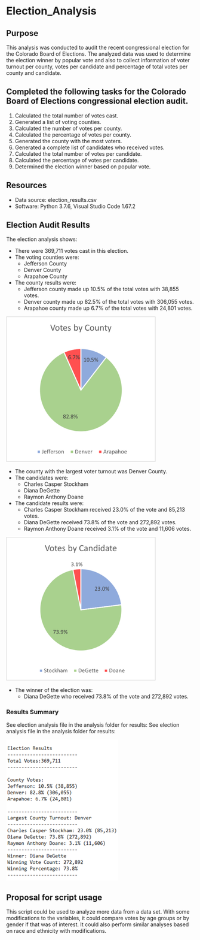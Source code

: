 # Election_Analysis

## Purpose
This analysis was conducted to audit the recent congressional election for the Colorado Board of Elections.  The analyzed data was used to determine the election winner by popular vote and also to collect information of voter turnout per county, votes per candidate and percentage of total votes per county and candidate. 

## Completed the following tasks for the Colorado Board of Elections congressional election audit. 

1. Calculated the total number of votes cast.
2. Generated a list of voting counties.
3. Calculated the number of votes per county.
4. Calculated the percentage of votes per county.
5. Generated the county with the most voters.
6. Generated a complete list of candidates who received votes.
7. Calculated the total number of votes per candidate.
8. Calculated the percentage of votes per candidate.
9. Determined the election winner based on popular vote. 

## Resources
- Data source: election_results.csv
- Software: Python 3.7.6, Visual Studio Code 1.67.2

## Election Audit Results
The election analysis shows:
- There were 369,711 votes cast in this election.
- The voting counties were:
    - Jefferson County
    - Denver County
    - Arapahoe County
- The county results were:
    - Jefferson county made up 10.5% of the total votes with 38,855 votes.
    - Denver county made up 82.5% of the total votes with 306,055 votes.
    - Arapahoe county made up 6.7% of the total votes with 24,801 votes.
<img src="Resources/Votes%20by%20County.png" width="400">


- The county with the largest voter turnout was Denver County.
- The candidates were:
    - Charles Casper Stockham
    - Diana DeGette
    - Raymon Anthony Doane
- The candidate results were:
    - Charles Casper Stockham received 23.0% of the vote and 85,213 votes.
    - Diana DeGette received 73.8% of the vote and 272,892 votes.
    - Raymon Anthony Doane received 3.1% of the vote and 11,606 votes.
<img src="Resources/Votes%20by%20Candidate.png" width="400">


- The winner of the election was:
    - Diana DeGette who received 73.8% of the vote and 272,892 votes.

### Results Summary
 

See election analysis file in the analysis folder for results:
See election analysis file in the analysis folder for results:

<img src="analysis/Analysis_Results.PNG" width="300">

## Proposal for script usage

This script could be used to analyze more data from a data set.  With some modifications to the variables, it could compare votes by age groups or by gender if that was of interest.  It could also perform similar analyses based on race and ethnicity with modifications.  
